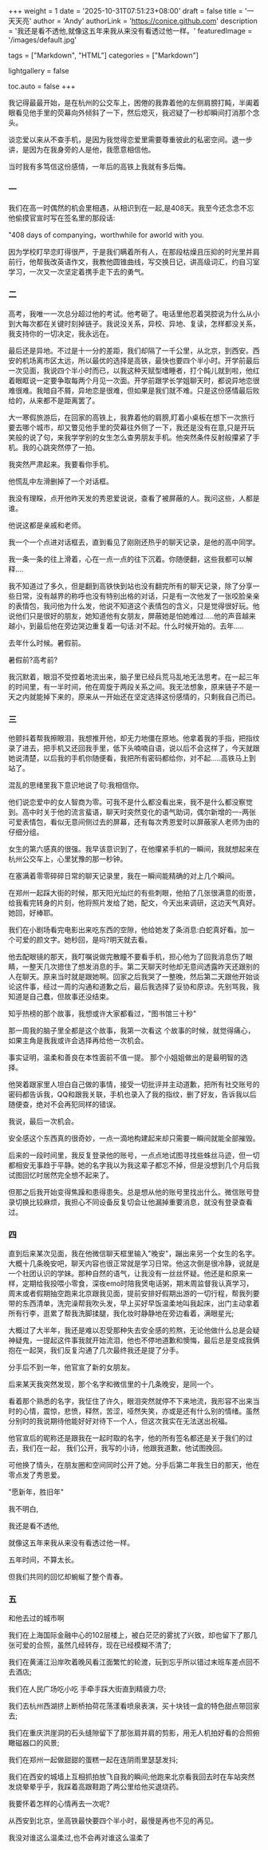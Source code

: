 +++
weight = 1
date = '2025-10-31T07:51:23+08:00'
draft = false
title = '一天天亮'
author = 'Andy'
authorLink = 'https://conice.github.com'
description = '我还是看不透他,就像这五年来我从来没有看透过他一样。'
featuredImage = '/images/default.jpg'

tags = ["Markdown", "HTML"]
categories = ["Markdown"]

lightgallery = false

toc.auto = false
+++

我记得最最开始，是在杭州的公交车上，困倦的我靠着他的左侧肩膀打盹，半阖着眼看见他手里的荧幕向外倾斜了一下，然后熄灭，我迟疑了一秒却瞬间打消那个念头。

谈恋爱以来从不查手机，是因为我觉得恋爱里需要尊重彼此的私密空间。退一步讲，是因为在我身旁的人是他，我愿意相信他。

当时我有多笃信这份感情，一年后的高铁上我就有多后悔。

### 一

我们在高一时偶然的机会里相遇，从相识到在一起,是408天。我至今还念念不忘他偷摸官宣时写在签名里的那段话:

"408 days of companying，worthwhile for aworld with you.

因为学校盯早恋盯得很严，于是我们瞒着所有人，在那段枯燥且压抑的时光里并肩前行，他帮我改英语作文，我教他圆锥曲线，写交换日记，讲高级词汇，约自习室学习，一次又一次坚定着携手走下去的勇气。

### 二

高考，我唯一一次总分超过他的考试。他考砸了。电话里他忍着哭腔说为什么从小到大每次都在关键时刻掉链子。我说没关系，异校、异地、复读，怎样都没关系，我支持你的一切决定，我永远在。

最后还是异地。不过是十一分的差距，我们却隔了一千公里，从北京，到西安。西安的机场离市区太远，所以最优的选择是高铁，最快也要四个半小时。开学前最后一次见面，我说四个半小时而已，以我这种天赋型嗜睡者，打个盹儿就到啦，他红着眼眶说一定要争取每两个月见一次面。开学前跟学长学姐聊天时，都说异地恋很难很难。我暗自不屑，异地恋是很难，但如果是我们就不难。只是这份感情最后败给的，从来都不是距离罢了。

大一寒假旅游后，在回家的高铁上，我靠着他的肩膀,盯着小桌板在想下一次旅行要去哪个城市，却又瞥见他手里的荧幕往外侧了一下，我还是没有在意,只是开玩笑般的说了句，来我学学别的女生怎么查男朋友手机。他突然条件反射般攥紧了手机。我的心跳突然停了一拍。

我突然严肃起来。我要看你手机。

他慌乱中左滑删掉了一个对话框。

我没有理睬，点开他昨天发的秀恩爱说说，查看了被屏蔽的人。我问这些，人都是谁。

他说这都是亲戚和老师。

我一个一个点进对话框去，直到看见了刚刚还热乎的聊天记录，是他的高中同学。

我一条一条的往上滑着，心在一点一点的往下沉着。你随便翻，这些我都可以解释....

我不知道过了多久，但是翻到高铁快到站也没有翻完所有的聊天记录，除了分享一些日常，没有越界的称呼也没有特别出格的对话，只是有一次他发了一张咬脸亲亲的表情包，我问他为什么发，他说不知道这个表情包的含义，只是觉得很好玩。他说他们只是很好的朋友，她知道他有女朋友，屏蔽她是怕她难过.....他的声音越来越小，到最后他在旁边哭边重复着一句话:对不起。什么时候开始的。去年.....

去年什么时候。暑假前。

暑假前?高考前?

我沉默着，眼泪不受控着地流出来，脑子里已经兵荒马乱地无法思考。在一起三年的时间里，有一半时间，他在周旋于两段关系之间。我无法想象，原来链子不是一天之内就能掉下来的，原来从一开始还在坚定选择这份感情的，只剩我自己而已。

### 三

他颤抖着帮我擦眼泪，我想推开他，却无力地僵在原地。他拿着我的手指，把指纹录了进去，把手机又还回我手里，低下头喃喃自语，说以后不会这样了，今天就跟她说清楚，以后我的手机你随便看，我把所有密码都给你，对不起.....高铁马上到站了。

混乱的思绪里我下意识地说了句:我相信你。

他们说恋爱中的女人智商为零。可我不是什么都没看出来，我不是什么都没察觉到。高中时关于他的流言蜚语，聊天时突然变化的语气助词，偶尔新增的一-两张可爱表情包，看似无意间侧过去的屏幕，还有每次秀恩爱时以屏蔽家人老师为由的仔细分组。

女生的第六感真的很强。我早该意识到了，在他攥紧手机的一瞬间，我就想起来在杭州公交车上，心里犹豫的那一秒钟。

在塞满着零零碎碎日常的聊天记录里，我在一瞬间能精确的对上几个瞬间。

在郑州一起踩大街的时候，那天阳光灿烂的有些刺眼，他拍了几张很满意的街景，给我看完转身的片刻，他将照片发给了她，配文，今天出来调研，这边天气真好。她回，好棒耶。

我们在小剧场看完电影出来吃东西的空隙，他给她发了条消息:白蛇真好看。加一个可爱的颜文字。她秒回，是吗?明天就去看。

他去配眼镜的那天，我叮嘱说做完散瞳不要看手机，担心他为了回我消息伤了眼睛，一整天几次摁住了想发消息的手。第二天聊天时他却无意间透露昨天还跟别的人在聊天。原来当时就是跟她啊。回家之后我哭了一整晚，然后第二天跟他开始谈论这件事，经过一周的沟通和道歉之后，最后我选择了妥协和原谅。先别骂我，我知道是自己蠢，但故事还没结束。

知乎热榜的那个故事，我想或许大家都看过，"图书馆三十秒"

那一周我的脑子里全都是这个故事，我第一次看这 个故事的时候，就觉得痛心，如果主角是我我或许会选择再给他一次机会。

事实证明，温柔和善良在本性面前不值一提。 那个小姐姐做出的是最明智的选择。

他哭着跟家里人坦白自己做的事情，接受一切批评并主动道歉，把所有社交账号的密码都告诉我，QQ和跟我关联，手机也录入了我的指纹，删了好友，告诉我以后随便查，绝对不会再犯同样的错误。

我说，最后一次机会。

安全感这个东西真的很奇妙，一点一滴地构建起来却只需要一瞬间就能全部摧毁。

后来的一段时间里，我反复登录他的账号，一点点地试图寻找些蛛丝马迹，但一切都相安无事趋于平静。她的名字我以为我这辈子都忘不掉，但是没想到几个月后我试图回忆时居然完全想不起来了。

但那之后我开始变得焦躁和患得患失。总是想从他的账号里找出什么。微信账号登录切换比较麻烦，我担心不同设备反复切会让他漏掉重要消息，就没有登录查看过。

### 四

直到后来某次见面，我在他微信聊天框里输入"晚安"，蹦出来另一个女生的名字。大概十几条晚安吧，聊天内容也很正常就是学习日常。他这次倒是很冷静，说就是一个社团认识的学妹。那种自然的语气，让我没有一丝丝怀疑。他还是和原来一样，定期给我投喂小零食，深夜emo时陪我煲电话粥，期末周监督我认真学习，周末或者假期抽空跑来北京跟我见面，提前安排好假期出游的一切行程，帮我列要带的东西清单，洗完澡帮我吹头发，早上买好早饭温柔地叫我起床，出门主动拿着所有行李，逛累了帮我洗脚揉腿，我化妆时静静地在旁边看着，满眼星光;

大概过了大半年，我还是难以忍受那种失去安全感的煎熬，无论他做什么总是会疑神疑鬼，一提起这件事我就开始流泪，他也不停地道歉和懊悔，最后总是变成我俩抱在一起哭，我们反复沟通了几次最终我还是提了分手。

分手后不到一年，他官宣了新的女朋友。

后来某天我突然发现，那个名字和微信里的十几条晚安，是同一个。

看着那个熟悉的名字，我怔住了许久，眼泪突然就停不下来地流，我形容不出来当时的心情，震惊，悲愤，释然，苦涩，哑然失笑，亦或是还有什么别的情绪。虽然分别时的我说期待他能好好对待下一个人，但这次我实在无法送出祝福。

他官宣后的昵称还是跟我在一起时取的名字，他的所有签名都还是关于我们的过去，我们在一起， 我们公开，我写的小诗，他跟我道歉，他试图挽回。

可他换了情头，在朋友圈和空间同时公开了她。分手后第二年我生日的那天，他在零点发了秀恩爱。

"愿新年，胜旧年"

我不明白,

我还是看不透他,

就像这五年来我从来没有看透过他一样。

五年时间，不算太长。

但我们共同的回忆却蜿蜒了整个青春。

### 五

和他去过的城市啊

我们在上海国际金融中心的102层楼上，被白茫茫的雾扰了兴致，却也留下了那几张可爱的合照，虽然几经转存，现在已经模糊不清了;

我们在黄浦江沿岸吹着晚风看江面繁忙的轮渡，玩到忘乎所以错过末班车差点回不去酒店;

我们在人民广场吃小吃 手牵手踩大街直到精疲力尽;

我们去杭州西湖挤上断桥拍荷花荡漾看喷泉表演，买十块钱一盒的特色甜点带回家去;

我们在重庆洪崖洞的石头缝隙留下了那张肩并肩的剪影，用无人机拍好看的合照俯瞰磁器口的风景;

我们在郑州一起做甜甜的蛋糕一起在连阴雨里瑟瑟发抖;

我们在西安的城墙上互相抓拍放飞自我的瞬间;他跑来北京看我回去时在车站突然发烧晕晕乎乎，我踩着高跟鞋跑了两公里给他买退烧药。

我要怀着怎样的心情再去一次呢?

从西安到北京，坐高铁最快要四个半小时，最慢是再也不见的再见。

我没对谁这么温柔过,也不会再对谁这么温柔了 
